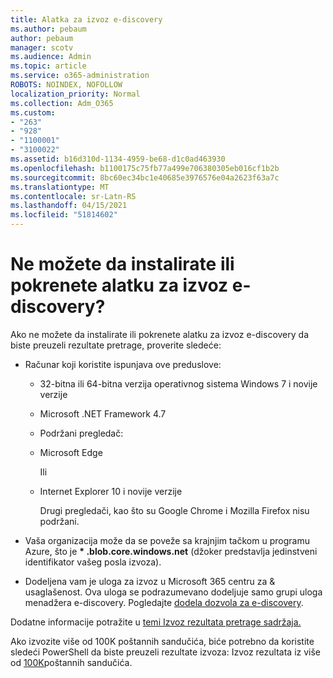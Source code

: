 ```yaml
---
title: Alatka za izvoz e-discovery
ms.author: pebaum
author: pebaum
manager: scotv
ms.audience: Admin
ms.topic: article
ms.service: o365-administration
ROBOTS: NOINDEX, NOFOLLOW
localization_priority: Normal
ms.collection: Adm_O365
ms.custom:
- "263"
- "928"
- "1100001"
- "3100022"
ms.assetid: b16d310d-1134-4959-be68-d1c0ad463930
ms.openlocfilehash: b1100175c75fb77a499e706380305eb016cf1b2b
ms.sourcegitcommit: 8bc60ec34bc1e40685e3976576e04a2623f63a7c
ms.translationtype: MT
ms.contentlocale: sr-Latn-RS
ms.lasthandoff: 04/15/2021
ms.locfileid: "51814602"
---
```

# <a name="cant-install-or-run-the-ediscovery-export-tool"></a>Ne možete da instalirate ili pokrenete alatku za izvoz e-discovery?

Ako ne možete da instalirate ili pokrenete alatku za izvoz e-discovery da biste preuzeli rezultate pretrage, proverite sledeće:
  
- Računar koji koristite ispunjava ove preduslove:

  - 32-bitna ili 64-bitna verzija operativnog sistema Windows 7 i novije verzije

  - Microsoft .NET Framework 4.7

  - Podržani pregledač:

  - Microsoft Edge

    Ili

  - Internet Explorer 10 i novije verzije

    Drugi pregledači, kao što su Google Chrome i Mozilla Firefox nisu podržani.

- Vaša organizacija može da se poveže sa krajnjim tačkom u programu Azure, što je **\* .blob.core.windows.net** (džoker predstavlja jedinstveni identifikator vašeg posla izvoza).

- Dodeljena vam je uloga za izvoz u Microsoft 365 centru za &amp; usaglašenost. Ova uloga se podrazumevano dodeljuje samo grupi uloga menadžera e-discovery. Pogledajte [dodela dozvola za e-discovery](https://docs.microsoft.com/microsoft-365/compliance/assign-ediscovery-permissions).

Dodatne informacije potražite u [temi Izvoz rezultata pretrage sadržaja.](https://docs.microsoft.com/microsoft-365/compliance/export-search-results)

Ako izvozite više od 100K poštannih sandučića, biće potrebno da koristite sledeći PowerShell da biste preuzeli rezultate izvoza: Izvoz rezultata iz više od  [100K](https://docs.microsoft.com/microsoft-365/compliance/export-search-results?view=o365-worldwide%23exporting-results-from-more-than-100000-mailboxes)poštannih sandučića.